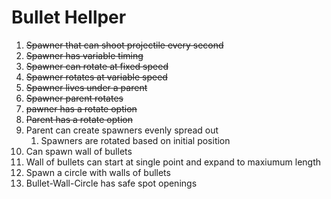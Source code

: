 # Bullet Hellper

1. ~~Spawner that can shoot projectile every second~~
2. ~~Spawner has variable timing~~
3. ~~Spawner can rotate at fixed speed~~
4. ~~Spawner rotates at variable speed~~
5. ~~Spawner lives under a parent~~
6. ~~Spawner parent rotates~~
7. ~~pawner has a rotate option~~
8. ~~Parent has a rotate option~~
9. Parent can create spawners evenly spread out
   1. Spawners are rotated based on initial position
10. Can spawn wall of bullets
11. Wall of bullets can start at single point and expand to maxiumum length
12. Spawn a circle with walls of bullets
13. Bullet-Wall-Circle has safe spot openings